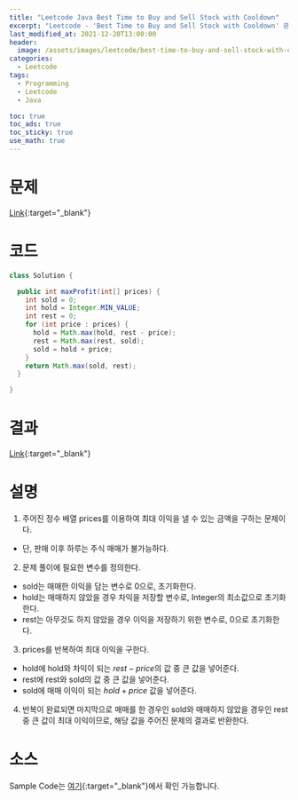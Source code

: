 ```yaml
---
title: "Leetcode Java Best Time to Buy and Sell Stock with Cooldown"
excerpt: "Leetcode - 'Best Time to Buy and Sell Stock with Cooldown' 문제 Java 풀이"
last_modified_at: 2021-12-20T13:00:00
header:
  image: /assets/images/leetcode/best-time-to-buy-and-sell-stock-with-cooldown.png
categories:
  - Leetcode
tags:
  - Programming
  - Leetcode
  - Java

toc: true
toc_ads: true
toc_sticky: true
use_math: true
---
```

# 문제
[Link](https://leetcode.com/problems/best-time-to-buy-and-sell-stock-with-cooldown/){:target="_blank"}

# 코드
```java
class Solution {

  public int maxProfit(int[] prices) {
    int sold = 0;
    int hold = Integer.MIN_VALUE;
    int rest = 0;
    for (int price : prices) {
      hold = Math.max(hold, rest - price);
      rest = Math.max(rest, sold);
      sold = hold + price;
    }
    return Math.max(sold, rest);
  }

}
```

# 결과
[Link](https://leetcode.com/submissions/detail/604340980/){:target="_blank"}

# 설명
1. 주어진 정수 배열 prices를 이용하여 최대 이익을 낼 수 있는 금액을 구하는 문제이다.
- 단, 판매 이후 하루는 주식 매매가 불가능하다.

2. 문제 풀이에 필요한 변수를 정의한다.
- sold는 매매한 이익을 담는 변수로 0으로, 초기화한다.
- hold는 매매하지 않았을 경우 차익을 저장할 변수로, Integer의 최소값으로 초기화한다.
- rest는 아무것도 하지 않았을 경우 이익을 저장하기 위한 변수로, 0으로 초기화한다.

3. prices를 반복하여 최대 이익을 구한다.
- hold에 hold와 차익이 되는 $rest - price$의 값 중 큰 값을 넣어준다.
- rest에 rest와 sold의 값 중 큰 값을 넣어준다.
- sold에 매매 이익이 되는 $hold + price$ 값을 넣어준다.

4. 반복이 완료되면 마지막으로 매매를 한 경우인 sold와 매매하지 않았을 경우인 rest중 큰 값이 최대 이익이므로, 해당 값을 주어진 문제의 결과로 반환한다.

# 소스
Sample Code는 [여기](https://github.com/GracefulSoul/leetcode/blob/master/src/main/java/gracefulsoul/problems/BestTimeToBuyAndSellStockWithCooldown.java){:target="_blank"}에서 확인 가능합니다.